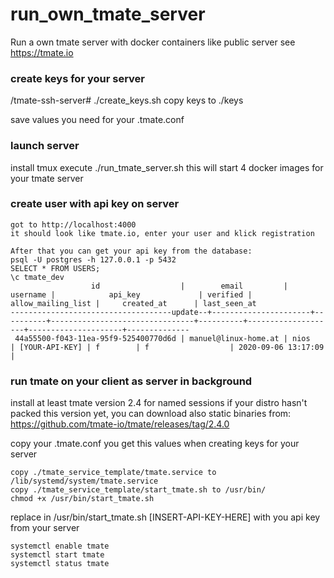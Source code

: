 # run_own_tmate_server
Run a own tmate server with docker containers
like public server see https://tmate.io

### create keys for your server

/tmate-ssh-server# ./create_keys.sh 
copy keys to ./keys

save values you need for your .tmate.conf

### launch server
install tmux
execute
./run_tmate_server.sh
this will start 4 docker images for your tmate server

### create user with api key on server
```
got to http://localhost:4000 
it should look like tmate.io, enter your user and klick registration

After that you can get your api key from the database:
psql -U postgres -h 127.0.0.1 -p 5432
SELECT * FROM USERS;
\c tmate_dev
                  id                  |        email         | username |            api_key             | verified | allow_mailing_list |     created_at      | last_seen_at 
------------------------------------update--+----------------------+----------+--------------------------------+----------+--------------------+---------------------+--------------
 44a55500-f043-11ea-95f9-525400770d6d | manuel@linux-home.at | nios     | [YOUR-API-KEY] | f        | f                  | 2020-09-06 13:17:09 | 
 ```

### run tmate on your client as server in background

install at least tmate version 2.4 for named sessions
if your distro hasn't packed this version yet, you can download also static binaries from:
https://github.com/tmate-io/tmate/releases/tag/2.4.0

copy your .tmate.conf you get this values when creating keys for your server

```
copy ./tmate_service_template/tmate.service to /lib/systemd/system/tmate.service
copy ./tmate_service_template/start_tmate.sh to /usr/bin/
chmod +x /usr/bin/start_tmate.sh 
```
replace in /usr/bin/start_tmate.sh [INSERT-API-KEY-HERE] with you api key from your server
```
systemctl enable tmate
systemctl start tmate
systemctl status tmate
```
